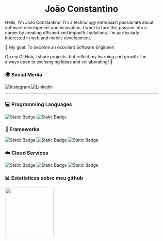 <h1 align="center">João Constantino</h1>


Hello, I'm João Constantino! I'm a technology enthusiast passionate about software development and innovation. I want to turn this passion into a career by creating efficient and impactful solutions. I'm particularly interested in web and mobile development.

🎯 My goal: To become an excellent Software Engineer!

On my GitHub, I share projects that reflect my learning and growth. I'm always open to exchanging ideas and collaborating! 🚀

### 🌍 Social Media

[![Instagram](https://img.shields.io/badge/Instagram-E4405F?style=for-the-badge&logo=instagram&logoColor=white)](https://www.instagram.com/j0a0_constantino/)
[![Linkedin](https://img.shields.io/badge/LinkedIn-0077B5?style=for-the-badge&logo=linkedin&logoColor=white)](https://www.linkedin.com/in/jo%C3%A3o-barreto-42a05224a/)

----

### 💻 Programming Languages
<div>
  <img alt="Static Badge" src="https://img.shields.io/badge/Python-a?logo=Python&logoColor=black&color=white">
  <img alt="Static Badge" src="https://img.shields.io/badge/JavaScript-a?style=flat&logo=JavaScript&logoColor=black&color=white">
</div>

### 🔧 Frameworks
<div>
  <img alt="Static Badge" src="https://img.shields.io/badge/Django-a?style=flat&logo=Django&logoColor=white&color=red">
  <img alt="Static Badge" src="https://img.shields.io/badge/React-a?style=flat&logo=React&logoColor=white&color=red">
  <img alt="Static Badge" src="https://img.shields.io/badge/React%20Native-a?style=flat&logo=React&logoColor=white&color=red">
</div>

### ☁️ Cloud Services

<div>
  <img alt="Static Badge" src="https://img.shields.io/badge/Azure-a?style=flat&logo=MicrosoftAzure&logoColor=white&color=purple">
  <img alt="Static Badge" src="https://img.shields.io/badge/Firebase-a?style=flat&logo=Firebase&logoColor=white&color=purple">
  <img alt="Static Badge" src="https://img.shields.io/badge/Vercel-a?style=flat&logo=Vercel&logoColor=white&color=purple">
</div>

### 📊 Estatisticas sobre meu github
<div>
  <a href="https://github.com/constantino2710">
  <img height="160em" src="https://github-readme-stats.vercel.app/api/top-langs/?username=constantino2710&layout=compact&langs_count=7&theme=dracula"/>
</div>
